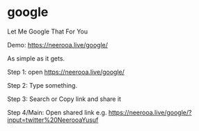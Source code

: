 # google
Let Me Google That For You

Demo: https://neerooa.live/google/

As simple as it gets.

Step 1: open https://neerooa.live/google/

Step 2: Type something.

Step 3: Search or Copy link and share it

Step 4/Main: Open shared link e.g. https://neerooa.live/google/?input=twitter%20NeerooaYusuf
